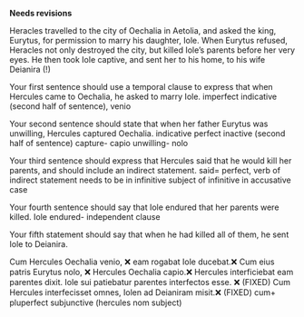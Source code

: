 **Needs revisions**


Heracles travelled to the city of Oechalia in Aetolia, and asked the king, Eurytus, for permission to marry his daughter, Iole. When Eurytus refused, Heracles not only destroyed the city, but killed Iole’s parents before her very eyes. He then took Iole captive, and sent her to his home, to his wife Deianira (!)

Your first sentence should use a temporal clause to express that when Hercules came to Oechalia, he asked to marry Iole.
imperfect indicative (second half of sentence), venio 

Your second sentence should state that when her father Eurytus was unwilling, Hercules captured Oechalia.
indicative perfect inactive (second half of sentence) 
capture- capio
unwilling- nolo

Your third sentence should express that Hercules said that he would kill her parents, and should include an indirect statement.
said= perfect, 
verb of indirect statement needs to be in infinitive 
subject of infinitive in accusative case 

Your fourth sentence should say that Iole endured that her parents were killed.
Iole endured- independent clause

Your fifth statement should say that when he had killed all of them, he sent Iole to Deianira.


Cum Hercules Oechalia venio, ❌
eam rogabat Iole ducebat.❌ 
Cum eius patris Eurytus nolo, ❌
Hercules Oechalia capio.❌ 
Hercules interficiebat eam parentes dixit. Iole sui patiebatur parentes interfectos esse. ❌ (FIXED)
Cum Hercules interfecisset omnes, Iolen ad Deianiram misit.❌ (FIXED)
cum+ pluperfect subjunctive (hercules nom subject) 
